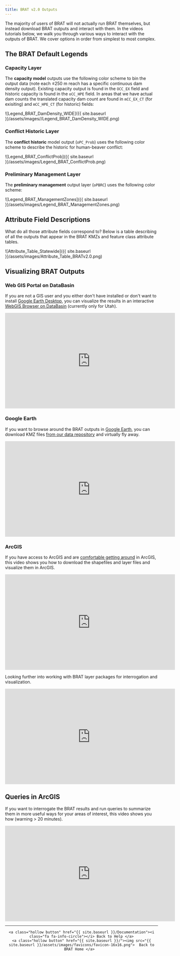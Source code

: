 ```yaml
---
title: BRAT v2.0 Outputs
---
```


The majority of users of BRAT will not actually run BRAT themselves, but instead download BRAT outputs and interact with them. In the videos tutorials below, we walk you through various ways to interact with the outputs of BRAT. We cover options in order from simplest to most complex. 

## The BRAT Default Legends

### Capacity Layer
The **capacity model** outputs use the following color scheme to bin the output data (note each ≤250 m reach has a specific continuous dam density output). Existing capacity output is found in the `OCC_EX` field and historic capacity is found in the `oCC_HPE` field. In areas that we have actual dam counts the translated capacity dam count are found in `mCC_EX_CT` (for exisiting) and `mCC_HPE_CT` (for historic) fields:

![Legend_BRAT_DamDensity_WIDE]({{ site.baseurl }}/assets/images//Legend_BRAT_DamDensity_WIDE.png)

### Conflict Historic Layer
The **conflict historic** model output (`oPC_Prob`) uses the following color scheme to describe the historic for human-beaver conflict:

![Legend_BRAT_ConflictProb]({{ site.baseurl }}/assets/images/Legend_BRAT_ConflictProb.png)

### Preliminary Management Layer
The **preliminary management** output layer (`oPBRC`) uses the following color scheme:

![Legend_BRAT_ManagementZones]({{ site.baseurl }}/assets/images/Legend_BRAT_ManagementZones.png)

## Attribute Field Descriptions

What do all those attribute fields correspond to?  Below is a table describing of all the outputs that appear in the BRAT KMZs and feature class attribute tables.

![Attribute_Table_Statewide]({{ site.baseurl }}/assets/images/Attribute_Table_BRATv2.0.png)

## Visualizing BRAT Outputs

### Web GIS Portal on DataBasin

If you are not a GIS user and you either don't have installed or don't want to install [Google Earth Desktop](https://www.google.com/earth/), you can visualize the results in an interactive [WebGIS Browser on DataBasin](http://databasin.org/datasets/1420ffb7e9674753a5fb626e2b830c1f) (currently only for Utah). 

<iframe width="560" height="315" src="https://www.youtube.com/embed/YCb1Gq3DORI" frameborder="0" allowfullscreen></iframe>

### Google Earth

If you want to browse around the BRAT outputs in [Google Earth](https://www.google.com/earth/), you can download KMZ files [from our data repository](http://brat.joewheaton.org/BRATData) and virtually fly away.

<iframe width="560" height="315" src="https://www.youtube.com/embed/gl8hn9xfeHg" frameborder="0" allowfullscreen></iframe>

### ArcGIS

If you have access to ArcGIS and are [comfortable getting around](http://gis.joewheaton.org/) in ArcGIS, this video shows you how to download the shapefiles and layer files and visualize them in ArcGIS.

<iframe width="560" height="315" src="https://www.youtube.com/embed/6sZ6Y5tGPso" frameborder="0" allowfullscreen></iframe>

Looking further into working with BRAT layer packages for interrogation and visualization.

<iframe width="560" height="315" src="https://www.youtube.com/embed/nTEgbR65EOo" frameborder="0" allow="accelerometer; autoplay; encrypted-media; gyroscope; picture-in-picture" allowfullscreen></iframe>

## Queries in ArcGIS

If you want to interrogate the BRAT results and run queries to summarize them in more useful ways for your areas of interest, this video shows you how (warning > 20 minutes). 

<iframe width="560" height="315" src="https://www.youtube.com/embed/rLsnBZ6YcU0" frameborder="0" allowfullscreen></iframe>



------
<div align="center">

	<a class="hollow button" href="{{ site.baseurl }}/Documentation"><i class="fa fa-info-circle"></i> Back to Help </a>
	<a class="hollow button" href="{{ site.baseurl }}/"><img src="{{ site.baseurl }}/assets/images/favicons/favicon-16x16.png">  Back to BRAT Home </a>  
</div>

